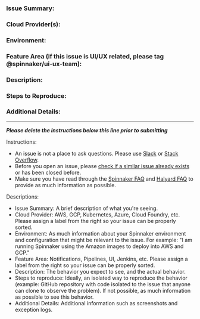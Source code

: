 ### Issue Summary:


### Cloud Provider(s):


### Environment:


### Feature Area (if this issue is UI/UX related, please tag @spinnaker/ui-ux-team):


### Description:


### Steps to Reproduce:


### Additional Details:


---

**_Please delete the instructions below this line prior to submitting_**

Instructions:

* An issue is not a place to ask questions. Please use [Slack](http://join.spinnaker.io) or [Stack Overflow](http://stackoverflow.com/questions/tagged/spinnaker). 
* Before you open an issue, please [check if a similar issue already exists](https://github.com/spinnaker/spinnaker/issues) or has been closed before.
* Make sure you have read through the [Spinnaker FAQ](https://www.spinnaker.io/community/faqs/) and [Halyard FAQ](https://www.spinnaker.io/setup/quickstart/faq/) to provide as much information as possible.

Descriptions:

* Issue Summary: A brief description of what you're seeing.
* Cloud Provider: AWS, GCP, Kubernetes, Azure, Cloud Foundry, etc. Please assign a label from the right so your issue can be properly sorted.
* Environment: As much information about your Spinnaker environment and configuration that might be relevant to the issue. For example: "I am running Spinnaker using the Amazon images to deploy into AWS and GCP."
* Feature Area: Notifications, Pipelines, UI, Jenkins, etc. Please assign a label from the right so your issue can be properly sorted.
* Description: The behavior you expect to see, and the actual behavior.
* Steps to reproduce: Ideally, an isolated way to reproduce the behavior (example: GitHub repository with code isolated to the issue that anyone can clone to observe the problem). If not possible, as much information as possible to see this behavior.
* Additional Details: Additional information such as screenshots and exception logs.

